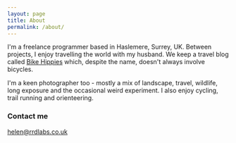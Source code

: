 ```yaml
---
layout: page
title: About
permalink: /about/
---
```


I'm a freelance programmer based in Haslemere, Surrey, UK. Between projects, I enjoy travelling the world with my husband. We keep a travel blog called [Bike Hippies](http://bikehippies.com/) which, despite the name, doesn't always involve bicycles.

I'm a keen photographer too - mostly a mix of landscape, travel, wildlife, long exposure and the occasional weird experiment. I also enjoy cycling, trail running and orienteering.


### Contact me

[helen@rrdlabs.co.uk](mailto:helen@rrdlabs.co.uk)
